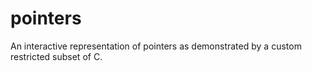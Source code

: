 # pointers
 An interactive representation of pointers as demonstrated by a custom restricted subset of C.
